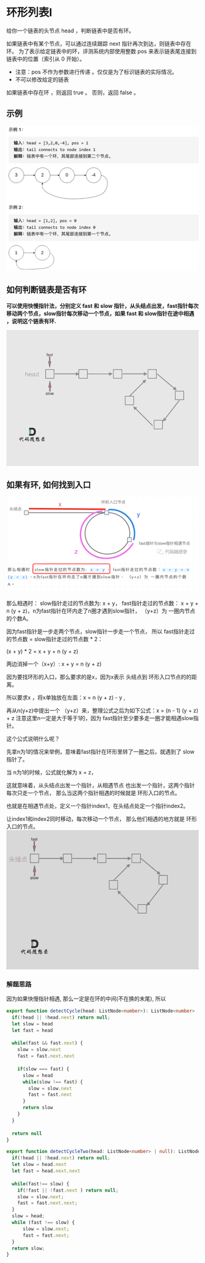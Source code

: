 # 环形列表I

给你一个链表的头节点 head ，判断链表中是否有环。

如果链表中有某个节点，可以通过连续跟踪 next 指针再次到达，则链表中存在环。 为了表示给定链表中的环，评测系统内部使用整数 pos 来表示链表尾连接到链表中的位置（索引从 0 开始）。
* 注意：pos 不作为参数进行传递 。仅仅是为了标识链表的实际情况。
* 不可以修改给定的链表

如果链表中存在环 ，则返回 true 。 否则，返回 false 。

## 示例

![cycle](../../static/img/linkedlist/cycle.png)


## 如何判断链表是否有环

**可以使用快慢指针法，分别定义 fast 和 slow 指针，从头结点出发，fast指针每次移动两个节点，slow指针每次移动一个节点，如果 fast 和 slow指针在途中相遇 ，说明这个链表有环.**

![animation](../../static/img/linkedlist/cycle.gif)

## 如果有环, 如何找到入口

![logic](../../static/img/linkedlist/logic.png)

那么相遇时： slow指针走过的节点数为: x + y， fast指针走过的节点数： x + y + n (y + z)，n为fast指针在环内走了n圈才遇到slow指针， （y+z）为 一圈内节点的个数A。

因为fast指针是一步走两个节点，slow指针一步走一个节点， 所以 fast指针走过的节点数 = slow指针走过的节点数 * 2：

(x + y) * 2 = x + y + n (y + z)

两边消掉一个（x+y）: x + y = n (y + z)

因为要找环形的入口，那么要求的是x，因为x表示 头结点到 环形入口节点的的距离。

所以要求x ，将x单独放在左面：x = n (y + z) - y ,

再从n(y+z)中提出一个 （y+z）来，整理公式之后为如下公式：x = (n - 1) (y + z) + z 注意这里n一定是大于等于1的，因为 fast指针至少要多走一圈才能相遇slow指针。

这个公式说明什么呢？

先拿n为1的情况来举例，意味着fast指针在环形里转了一圈之后，就遇到了 slow指针了。

当 n为1的时候，公式就化解为 x = z，

这就意味着，从头结点出发一个指针，从相遇节点 也出发一个指针，这两个指针每次只走一个节点， 那么当这两个指针相遇的时候就是 环形入口的节点。

也就是在相遇节点处，定义一个指针index1，在头结点处定一个指针index2。

让index1和index2同时移动，每次移动一个节点， 那么他们相遇的地方就是 环形入口的节点。
![logic](../../static/img/linkedlist/logic.gif)

### 解题思路

因为如果快慢指针相遇, 那么一定是在环的中间(不在换的末尾), 所以
```typescript 
export function detectCycle(head: ListNode<number>): ListNode<number> | null {
  if(!head || !head.next) return null;
  let slow = head
  let fast = head
  
  while(fast && fast.next) {
    slow = slow.next
    fast = fast.next.next 
    
    if(slow === fast) {
      slow = head
      while(slow !== fast) {
        slow = slow.next
        fast = fast.next
      }
      return slow 
    }
  }
    
  return null
}
```

```typescript 
export function detectCycleTwo(head: ListNode<number> | null): ListNode<number> | null {
  if(!head || !head.next) return null;
  let slow = head.next
  let fast = head.next.next

  while(fast!== slow) {
    if(!fast || !fast.next ) return null;
    slow = slow.next;
    fast = fast.next.next; 
  }
  slow = head;
  while (fast !== slow) {
      slow = slow.next;
      fast = fast.next;
  }
  return slow;
}
```

